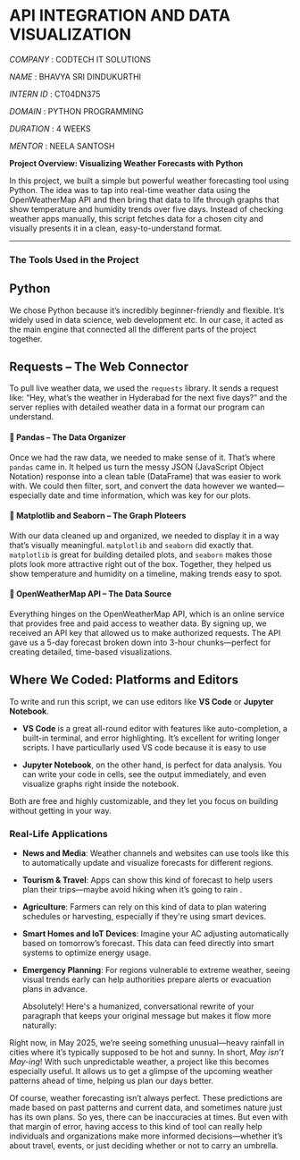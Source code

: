 # API INTEGRATION AND DATA VISUALIZATION

*COMPANY* : CODTECH IT SOLUTIONS

*NAME* : BHAVYA SRI DINDUKURTHI

*INTERN ID* : CT04DN375

*DOMAIN* : PYTHON PROGRAMMING

*DURATION* : 4 WEEKS

*MENTOR* : NEELA SANTOSH


 **Project Overview: Visualizing Weather Forecasts with Python**

In this project, we built a simple but powerful weather forecasting tool using Python. The idea was to tap into real-time weather data using the OpenWeatherMap API and then bring that data to life through graphs that show temperature and humidity trends over five days. Instead of checking weather apps manually, this script fetches data for a chosen city and visually presents it in a clean, easy-to-understand format.

---

### The Tools Used in the Project

## Python 

We chose Python because it’s incredibly beginner-friendly and flexible. It’s widely used in data science, web development etc. In our case, it acted as the main engine that connected all the different parts of the project together.

## Requests – The Web Connector

To pull live weather data, we used the `requests` library. It sends a request like: “Hey, what’s the weather in Hyderabad for the next five days?” and the server replies with detailed weather data in a format our program can understand.

#### 🔹 Pandas – The Data Organizer

Once we had the raw data, we needed to make sense of it. That’s where `pandas` came in. It helped us turn the messy JSON (JavaScript Object Notation) response into a clean table (DataFrame) that was easier to work with. We could then filter, sort, and convert the data however we wanted—especially date and time information, which was key for our plots.

#### 🔹 Matplotlib and Seaborn – The Graph Ploteers

With our data cleaned up and organized, we needed to display it in a way that’s visually meaningful. `matplotlib` and `seaborn` did exactly that. `matplotlib` is great for building detailed plots, and `seaborn` makes those plots look more attractive right out of the box. Together, they helped us show temperature and humidity on a timeline, making trends easy to spot.

#### 🔹 OpenWeatherMap API – The Data Source

Everything hinges on the OpenWeatherMap API, which is an online service that provides free and paid access to weather data. By signing up, we received an API key that allowed us to make authorized requests. The API gave us a 5-day forecast broken down into 3-hour chunks—perfect for creating detailed, time-based visualizations.


## Where We Coded: Platforms and Editors 

To write and run this script, we can use editors like **VS Code** or **Jupyter Notebook**.

* **VS Code** is a great all-round editor with features like auto-completion, a built-in terminal, and error highlighting. It’s excellent for writing longer scripts. I have particullarly used VS code because it is easy to use 
             
* **Jupyter Notebook**, on the other hand, is perfect for data analysis. You can write your code in cells, see the output immediately, and even visualize graphs right inside the notebook.

Both are free and highly customizable, and they let you focus on building without getting in your way.


### Real-Life Applications

* **News and Media**: Weather channels and websites can use tools like this to automatically update and visualize forecasts for different regions.
* **Tourism & Travel**: Apps can show this kind of forecast to help users plan their trips—maybe avoid hiking when it’s going to rain . 
* **Agriculture**: Farmers can rely on this kind of data to plan watering schedules or harvesting, especially if they're using smart devices.
* **Smart Homes and IoT Devices**: Imagine your AC adjusting automatically based on tomorrow’s forecast. This data can feed directly into smart systems to optimize energy usage.
* **Emergency Planning**: For regions vulnerable to extreme weather, seeing visual trends early can help authorities prepare alerts or evacuation plans in advance.

  Absolutely! Here's a humanized, conversational rewrite of your paragraph that keeps your original message but makes it flow more naturally:


Right now, in May 2025, we’re seeing something unusual—heavy rainfall in cities where it’s typically supposed to be hot and sunny. In short, *May isn’t May-ing*! With such unpredictable weather, a project like this becomes especially useful. It allows us to get a glimpse of the upcoming weather patterns ahead of time, helping us plan our days better.

Of course, weather forecasting isn’t always perfect. These predictions are made based on past patterns and current data, and sometimes nature just has its own plans. So yes, there can be inaccuracies at times. But even with that margin of error, having access to this kind of tool can really help individuals and organizations make more informed decisions—whether it’s about travel, events, or just deciding whether or not to carry an umbrella.



